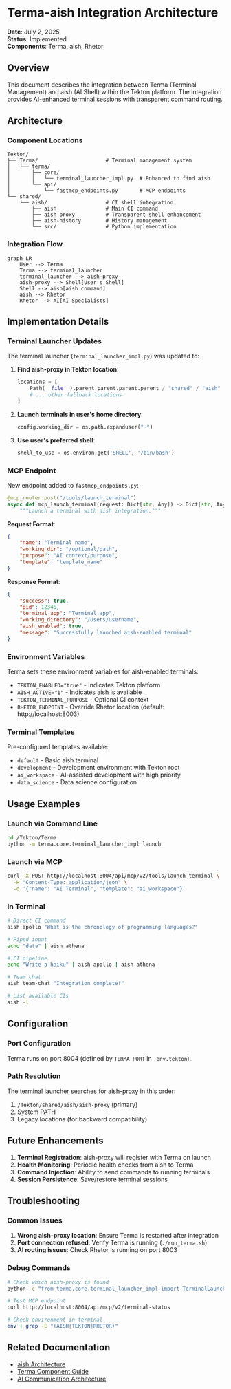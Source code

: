# Terma-aish Integration Architecture

**Date**: July 2, 2025  
**Status**: Implemented  
**Components**: Terma, aish, Rhetor

## Overview

This document describes the integration between Terma (Terminal Management) and aish (AI Shell) within the Tekton platform. The integration provides AI-enhanced terminal sessions with transparent command routing.

## Architecture

### Component Locations

```
Tekton/
├── Terma/                      # Terminal management system
│   └── terma/
│       ├── core/
│       │   └── terminal_launcher_impl.py  # Enhanced to find aish
│       └── api/
│           └── fastmcp_endpoints.py       # MCP endpoints
└── shared/
    └── aish/                   # CI shell integration
        ├── aish                # Main CI command
        ├── aish-proxy          # Transparent shell enhancement
        ├── aish-history        # History management
        └── src/                # Python implementation
```

### Integration Flow

```mermaid
graph LR
    User --> Terma
    Terma --> terminal_launcher
    terminal_launcher --> aish-proxy
    aish-proxy --> Shell[User's Shell]
    Shell --> aish[aish command]
    aish --> Rhetor
    Rhetor --> AI[AI Specialists]
```

## Implementation Details

### Terminal Launcher Updates

The terminal launcher (`terminal_launcher_impl.py`) was updated to:

1. **Find aish-proxy in Tekton location**:
   ```python
   locations = [
       Path(__file__).parent.parent.parent.parent / "shared" / "aish" / "aish-proxy",
       # ... other fallback locations
   ]
   ```

2. **Launch terminals in user's home directory**:
   ```python
   config.working_dir = os.path.expanduser("~")
   ```

3. **Use user's preferred shell**:
   ```python
   shell_to_use = os.environ.get('SHELL', '/bin/bash')
   ```

### MCP Endpoint

New endpoint added to `fastmcp_endpoints.py`:

```python
@mcp_router.post("/tools/launch_terminal")
async def mcp_launch_terminal(request: Dict[str, Any]) -> Dict[str, Any]:
    """Launch a terminal with aish integration."""
```

**Request Format**:
```json
{
    "name": "Terminal name",
    "working_dir": "/optional/path",
    "purpose": "AI context/purpose",
    "template": "template_name"
}
```

**Response Format**:
```json
{
    "success": true,
    "pid": 12345,
    "terminal_app": "Terminal.app",
    "working_directory": "/Users/username",
    "aish_enabled": true,
    "message": "Successfully launched aish-enabled terminal"
}
```

### Environment Variables

Terma sets these environment variables for aish-enabled terminals:

- `TEKTON_ENABLED="true"` - Indicates Tekton platform
- `AISH_ACTIVE="1"` - Indicates aish is available
- `TEKTON_TERMINAL_PURPOSE` - Optional CI context
- `RHETOR_ENDPOINT` - Override Rhetor location (default: http://localhost:8003)

### Terminal Templates

Pre-configured templates available:

- `default` - Basic aish terminal
- `development` - Development environment with Tekton root
- `ai_workspace` - AI-assisted development with high priority
- `data_science` - Data science configuration

## Usage Examples

### Launch via Command Line

```bash
cd /Tekton/Terma
python -m terma.core.terminal_launcher_impl launch
```

### Launch via MCP

```bash
curl -X POST http://localhost:8004/api/mcp/v2/tools/launch_terminal \
  -H "Content-Type: application/json" \
  -d '{"name": "AI Terminal", "template": "ai_workspace"}'
```

### In Terminal

```bash
# Direct CI command
aish apollo "What is the chronology of programming languages?"

# Piped input
echo "data" | aish athena

# CI pipeline
echo "Write a haiku" | aish apollo | aish athena

# Team chat
aish team-chat "Integration complete!"

# List available CIs
aish -l
```

## Configuration

### Port Configuration

Terma runs on port 8004 (defined by `TERMA_PORT` in `.env.tekton`).

### Path Resolution

The terminal launcher searches for aish-proxy in this order:

1. `/Tekton/shared/aish/aish-proxy` (primary)
2. System PATH
3. Legacy locations (for backward compatibility)

## Future Enhancements

1. **Terminal Registration**: aish-proxy will register with Terma on launch
2. **Health Monitoring**: Periodic health checks from aish to Terma
3. **Command Injection**: Ability to send commands to running terminals
4. **Session Persistence**: Save/restore terminal sessions

## Troubleshooting

### Common Issues

1. **Wrong aish-proxy location**: Ensure Terma is restarted after integration
2. **Port connection refused**: Verify Terma is running (`./run_terma.sh`)
3. **AI routing issues**: Check Rhetor is running on port 8003

### Debug Commands

```bash
# Check which aish-proxy is found
python -c "from terma.core.terminal_launcher_impl import TerminalLauncher; print(TerminalLauncher().aish_path)"

# Test MCP endpoint
curl http://localhost:8004/api/mcp/v2/terminal-status

# Check environment in terminal
env | grep -E "(AISH|TEKTON|RHETOR)"
```

## Related Documentation

- [aish Architecture](/shared/aish/docs/ARCHITECTURE.md)
- [Terma Component Guide](/MetaData/ComponentDocumentation/Terma.md)
- [AI Communication Architecture](AI_Communication_Architecture.md)